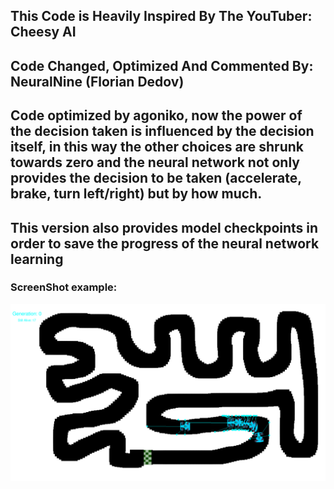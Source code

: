 ## This Code is Heavily Inspired By The YouTuber: Cheesy AI
## Code Changed, Optimized And Commented By: NeuralNine (Florian Dedov)
## Code optimized by agoniko, now the power of the decision taken is influenced by the decision itself, in this way the other choices are shrunk towards zero and the neural network not only provides the decision to be taken (accelerate, brake, turn left/right) but by how much.

## This version also provides model checkpoints in order to save the progress of the neural network learning

### ScreenShot example:
![img.png](img.png)